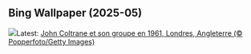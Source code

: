 ## Bing Wallpaper (2025-05)
![](https://www.bing.com/th?id=OHR.ColtraneBand_FR-CA0892756164_UHD.jpg&w=1000)Latest: [John Coltrane et son groupe en 1961, Londres, Angleterre (© Popperfoto/Getty Images)](https://www.bing.com/th?id=OHR.ColtraneBand_FR-CA0892756164_UHD.jpg)